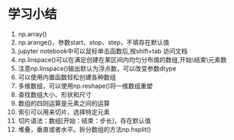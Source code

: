 # 学习小结
1. np.array()
2. np.arange()，参数start、stop、step，不填存在默认值
3. jupyter notebook中可以鼠标单击函数后,按shift+tab 访问文档
4. np.linspace()可以在满足创建在某区间内均匀分布值的数组,开始\结束\元素数
5. 注意np.linspace()输出默认为浮点数，可以改变参数dtype
6. 可以使用内置函数轻松创建各种数组
7. 多维数组，可以使用np.reshape()将一维数组重塑
8. 查找数组大小、形状和尺寸
9. 数组的四则运算是元素之间的运算
10. 索引可以用来切片，选择特定元素
11. 切片语法：数组[开始：结束：步长]，存在默认值
12. 堆叠，垂直或者水平。拆分数组的方法np.hsplit()

